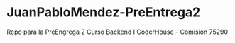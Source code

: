 # JuanPabloMendez-PreEntrega2
Repo para la PreEngrega 2 Curso Backend I CoderHouse - Comisión 75290
